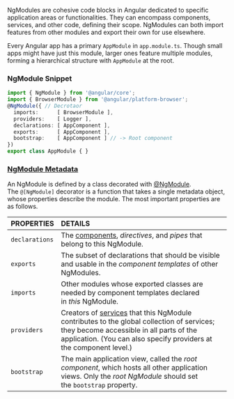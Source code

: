NgModules are cohesive code blocks in Angular dedicated to specific application areas or functionalities. They can encompass components, services, and other code, defining their scope. NgModules can both import features from other modules and export their own for use elsewhere.

Every Angular app has a primary `AppModule` in `app.module.ts`. Though small apps might have just this module, larger ones feature multiple modules, forming a hierarchical structure with `AppModule` at the root.

### NgModule Snippet

```ts
import { NgModule } from '@angular/core';
import { BrowserModule } from '@angular/platform-browser';
@NgModule({ // Decrotaor
  imports:      [ BrowserModule ],
  providers:    [ Logger ],
  declarations: [ AppComponent ],
  exports:      [ AppComponent ],
  bootstrap:    [ AppComponent ] // -> Root component
})
export class AppModule { }
```

### [NgModule Metadata](https://angular.io/guide/architecture-modules#ngmodule-metadata "Link to this heading")

An NgModule is defined by a class decorated with [@NgModule](https://angular.io/api/core/NgModule). The `@[NgModule]` decorator is a function that takes a single metadata object, whose properties describe the module. The most important properties are as follows.

|PROPERTIES|DETAILS|
|:--|:--|
|`declarations`|The [components](https://angular.io/guide/architecture-components), _directives_, and _pipes_ that belong to this NgModule.|
|`exports`|The subset of declarations that should be visible and usable in the _component templates_ of other NgModules.|
|`imports`|Other modules whose exported classes are needed by component templates declared in _this_ NgModule.|
|`providers`|Creators of [services](https://angular.io/guide/architecture-services) that this NgModule contributes to the global collection of services; they become accessible in all parts of the application. (You can also specify providers at the component level.)|
|`bootstrap`|The main application view, called the _root component_, which hosts all other application views. Only the _root NgModule_ should set the `bootstrap` property.|

